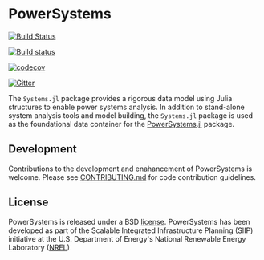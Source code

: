 # PowerSystems

[![Build Status](https://travis-ci.org/NREL/PowerSystems.jl.svg?branch=master)](https://travis-ci.org/NREL/Systems.jl)

[![Build status](https://ci.appveyor.com/api/projects/status/96iqo76vjlrvnu90/branch/master?svg=true)](https://ci.appveyor.com/project/claytonpbarrows/systems-jl/branch/master)

[![codecov](https://codecov.io/gh/NREL/PowerSystems.jl/branch/master/graph/badge.svg)](https://codecov.io/gh/NREL/Systems.jl)

[![Gitter](https://badges.gitter.im/NREL/PowerSystems.jl.svg)](https://gitter.im/NREL/Systems.jl?utm_source=badge&utm_medium=badge&utm_campaign=pr-badge)

The `Systems.jl` package provides a rigorous data model using Julia structures to enable power systems analysis. In addition to stand-alone system analysis tools and model building, the `Systems.jl` package is used as the foundational data container for the [PowerSystems.jl](https://github.com/NREL/PowerSystems.jl) package.

## Development

Contributions to the development and enahancement of PowerSystems is welcome. Please see [CONTRIBUTING.md](https://github.com/NREL/Systems.jl/blob/master/CONTRIBUTING.md) for code contribution guidelines.

## License

PowerSystems is released under a BSD [license](https://github.com/NREL/Systems.jl/blob/master/LICENSE). PowerSystems has been developed as part of the Scalable Integrated Infrastructure Planning (SIIP)
initiative at the U.S. Department of Energy's National Renewable Energy Laboratory ([NREL](https://www.nrel.gov/))
